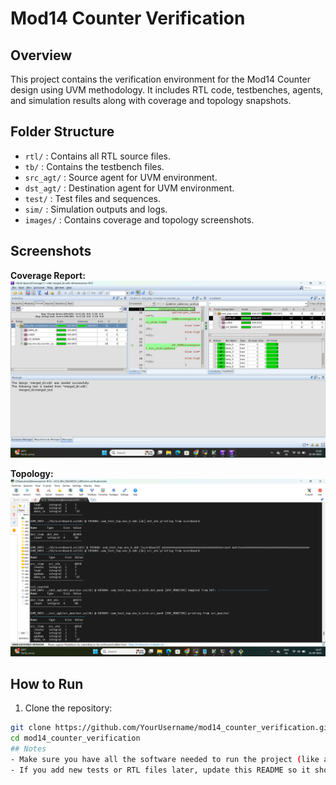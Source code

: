 # Mod14 Counter Verification

## Overview
This project contains the verification environment for the Mod14 Counter design using UVM methodology. It includes RTL code, testbenches, agents, and simulation results along with coverage and topology snapshots.

## Folder Structure
- `rtl/` : Contains all RTL source files.  
- `tb/` : Contains the testbench files.  
- `src_agt/` : Source agent for UVM environment.  
- `dst_agt/` : Destination agent for UVM environment.  
- `test/` : Test files and sequences.  
- `sim/` : Simulation outputs and logs.  
- `images/` : Contains coverage and topology screenshots.

## Screenshots

**Coverage Report:**
![Coverage](images/Screenshot%20(326).png)

**Topology:**
![Topology](images/Screenshot%20(334).png)

## How to Run
1. Clone the repository:
```bash
git clone https://github.com/YourUsername/mod14_counter_verification.git
cd mod14_counter_verification
## Notes
- Make sure you have all the software needed to run the project (like a SystemVerilog simulator and UVM libraries).  
- If you add new tests or RTL files later, update this README so it shows the changes.
